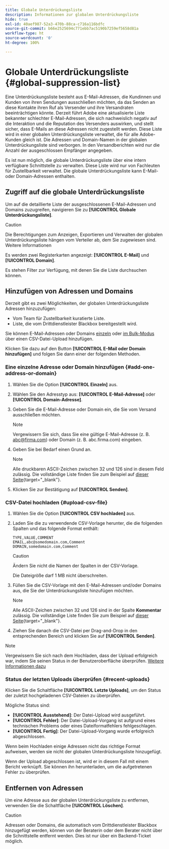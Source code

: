 ```yaml
---
title: Globale Unterdrückungsliste
description: Informationen zur globalen Unterdrückungsliste
hide: true
exl-id: 40aef987-52a3-470b-88ca-c716a116bdfc
source-git-commit: b66e2525694c771ebb7ac5190b7259ef5658d81a
workflow-type: ht
source-wordcount: '0'
ht-degree: 100%

---
```


# Globale Unterdrückungsliste {#global-suppression-list}

Eine Unterdrückungsliste besteht aus E-Mail-Adressen, die Kundinnen und Kunden von ihren Sendungen ausschließen möchten, da das Senden an diese Kontakte ihren Ruf als Versender und ihre Versandraten beeinträchtigen könnte. Derzeit führt Adobe eine aktualisierte Liste bekannter schlechter E-Mail-Adressen, die sich nachweislich negativ auf die Interaktion und die Reputation des Versenders auswirken, und stellt sicher, dass E-Mails an diese Adressen nicht zugestellt werden. Diese Liste wird in einer globalen Unterdrückungsliste verwaltet, die für alle Adobe-Kunden gleich ist. Die Adressen und Domain-Namen in der globalen Unterdrückungsliste sind verborgen. In den Versandberichten wird nur die Anzahl der ausgeschlossen Empfänger angegeben.

Es ist nun möglich, die globale Unterdrückungsliste über eine intern verfügbare Schnittstelle zu verwalten. Diese Liste wird nur von Fachleuten für Zustellbarkeit verwaltet. Die globale Unterdrückungsliste kann E-Mail- oder Domain-Adressen enthalten.

## Zugriff auf die globale Unterdrückungsliste

Um auf die detaillierte Liste der ausgeschlossenen E-Mail-Adressen und Domains zuzugreifen, navigieren Sie zu **[!UICONTROL Globale Unterdrückungsliste]**.

>[!CAUTION]
>
>Die Berechtigungen zum Anzeigen, Exportieren und Verwalten der globalen Unterdrückungsliste hängen vom Verteiler ab, dem Sie zugewiesen sind. Weitere Informationen

Es werden zwei Registerkarten angezeigt: **[!UICONTROL E-Mail]** und **[!UICONTROL Domain]**.

Es stehen Filter zur Verfügung, mit denen Sie die Liste durchsuchen können.

## Hinzufügen von Adressen und Domains

Derzeit gibt es zwei Möglichkeiten, der globalen Unterdrückungsliste Adressen hinzuzufügen:

* Vom Team für Zustellbarkeit kuratierte Liste.
* Liste, die vom Drittdienstleister Blackbox bereitgestellt wird.

Sie können E-Mail-Adressen oder Domains [einzeln](#add-one-address-or-domain) oder [im Bulk-Modus](#upload-csv-file) über einen CSV-Datei-Upload hinzufügen.

Klicken Sie dazu auf den Button **[!UICONTROL E-Mail oder Domain hinzufügen]** und folgen Sie dann einer der folgenden Methoden.

### Eine einzelne Adresse oder Domain hinzufügen {#add-one-address-or-domain}

1. Wählen Sie die Option **[!UICONTROL Einzeln]** aus.

1. Wählen Sie den Adresstyp aus: **[!UICONTROL E-Mail-Adresse]** oder **[!UICONTROL Domain-Adresse]**.

1. Geben Sie die E-Mail-Adresse oder Domain ein, die Sie vom Versand ausschließen möchten.

   >[!NOTE]
   >
   >Vergewissern Sie sich, dass Sie eine gültige E-Mail-Adresse (z. B. abc@firma.com) oder Domain (z. B. abc.firma.com) eingeben.

1. Geben Sie bei Bedarf einen Grund an.

   >[!NOTE]
   >
   >Alle druckbaren ASCII-Zeichen zwischen 32 und 126 sind in diesem Feld zulässig. Die vollständige Liste finden Sie zum Beispiel auf [dieser Seite](https://en.wikipedia.org/wiki/Wikipedia:ASCII#ASCII_printable_characters){target="_blank"}.

1. Klicken Sie zur Bestätigung auf **[!UICONTROL Senden]**.

### CSV-Datei hochladen {#upload-csv-file}

1. Wählen Sie die Option **[!UICONTROL CSV hochladen]** aus.

1. Laden Sie die zu verwendende CSV-Vorlage herunter, die die folgenden Spalten und das folgende Format enthält:

   ```
   TYPE,VALUE,COMMENT
   EMAIL,abc@somedomain.com,Comment
   DOMAIN,somedomain.com,Comment
   ```

   >[!CAUTION]
   >
   >Ändern Sie nicht die Namen der Spalten in der CSV-Vorlage.
   >
   >Die Dateigröße darf 1 MB nicht überschreiten.

1. Füllen Sie die CSV-Vorlage mit den E-Mail-Adressen und/oder Domains aus, die Sie der Unterdrückungsliste hinzufügen möchten.

   >[!NOTE]
   >
   >Alle ASCII-Zeichen zwischen 32 und 126 sind in der Spalte **Kommentar** zulässig. Die vollständige Liste finden Sie zum Beispiel auf [dieser Seite](https://en.wikipedia.org/wiki/Wikipedia:ASCII#ASCII_printable_characters){target="_blank"}.

1. Ziehen Sie danach die CSV-Datei per Drag-and-Drop in den entsprechenden Bereich und klicken Sie auf **[!UICONTROL Senden]**.

>[!NOTE]
>
>Vergewissern Sie sich nach dem Hochladen, dass der Upload erfolgreich war, indem Sie seinen Status in der Benutzeroberfläche überprüfen. [Weitere Informationen dazu](#recent-uploads)

### Status der letzten Uploads überprüfen {#recent-uploads}

Klicken Sie die Schaltfläche **[!UICONTROL Letzte Uploads]**, um den Status der zuletzt hochgeladenen CSV-Dateien zu überprüfen.

Mögliche Status sind:

* **[!UICONTROL Ausstehend]**: Der Datei-Upload wird ausgeführt.
* **[!UICONTROL Fehler]**: Der Datei-Upload-Vorgang ist aufgrund eines technischen Problems oder eines Dateiformatfehlers fehlgeschlagen.
* **[!UICONTROL Fertig]**: Der Datei-Upload-Vorgang wurde erfolgreich abgeschlossen.

Wenn beim Hochladen einige Adressen nicht das richtige Format aufweisen, werden sie nicht der globalen Unterdrückungsliste hinzugefügt.

Wenn der Upload abgeschlossen ist, wird er in diesem Fall mit einem Bericht verknüpft. Sie können ihn herunterladen, um die aufgetretenen Fehler zu überprüfen.

## Entfernen von Adressen

Um eine Adresse aus der globalen Unterdrückungsliste zu entfernen, verwenden Sie die Schaltfläche **[!UICONTROL Löschen]**.

>[!CAUTION]
>
>Adressen oder Domains, die automatisch vom Drittdienstleister Blackbox hinzugefügt werden, können von der Beraterin oder dem Berater nicht über die Schnittstelle entfernt werden. Dies ist nur über ein Backend-Ticket möglich.
